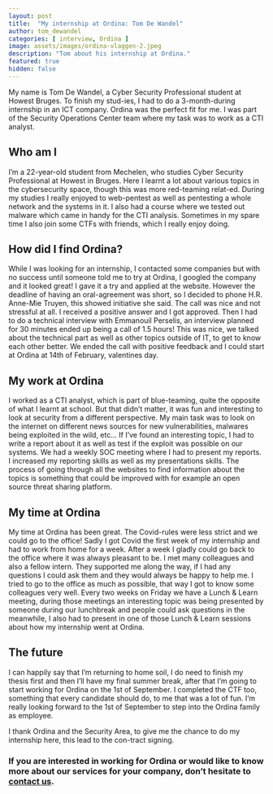 ```yaml
---
layout: post
title:  "My internship at Ordina: Tom De Wandel"
author: tom_dewandel
categories: [ interview, Ordina ]
image: assets/images/ordina-vlaggen-2.jpeg
description: "Tom about his internship at Ordina."
featured: true
hidden: false
---
```


My name is Tom De Wandel, a Cyber Security Professional student at Howest Bruges. To  finish my stud-ies, I had to do a 3-month-during internship in an ICT company. Ordina was the perfect fit for me. I was part of the Security Operations Center team  where my task was to work as a CTI analyst.

## Who am I
I’m a 22-year-old student from Mechelen, who studies Cyber Security Professional at Howest in Bruges. Here I learnt a lot about various topics in the cybersecurity space, though this was more red-teaming relat-ed. During my studies I really enjoyed to web-pentest as well as pentesting a whole network and the systems in it. I also had a course where we tested out malware which came in handy for the CTI analysis. Sometimes in my spare time I also join some CTFs with friends, which I really enjoy doing.

## How did I find Ordina?
While I was looking for an internship, I contacted some companies but with no success until someone told me to try at Ordina, I googled the company and it looked great! I gave it a try and applied at the website. However the deadline of having an oral-agreement was short, so I decided to phone H.R. Anne-Mie Truyen, this showed initiative she said. The call was nice and not stressful at all. I received a positive answer and I got approved. Then I had to do a technical interview with Emmanouil Perselis, an interview planned for 30 minutes ended up being a call of 1.5 hours! This was nice, we talked about the technical part as well as other topics outside of IT, to get to know each other better. We ended the call with positive feedback and I could start at Ordina at 14th of February, valentines day.

## My work at Ordina
I worked as a CTI analyst, which is part of blue-teaming, quite the opposite of what I learnt at school. But that didn’t matter, it was fun and interesting to look at security from a different perspective. My main task was to look on the internet on different news sources for new vulnerabilities, malwares being exploited in the wild, etc... If I’ve found an interesting topic, I had to write a report about it as well as test if the exploit was possible on our systems.  We had a weekly SOC meeting where I had to present my reports. I increased my reporting skills as well as my presentations skills. The process of going through all the websites to find information about the topics is something that could be improved with for example an open source threat sharing platform.

##  My time at Ordina
My time at Ordina has been great. The Covid-rules were less strict and we could go to the office! Sadly I got Covid the first week of my internship and had to work from home for a week. After a week I gladly could go back to the office where it was always pleasant to be. I met many colleagues and also a fellow intern. They supported me along the way, if I had any questions I could ask them and they would always be happy to help me. I tried to go to the office as much as possible, that way I got to know some colleagues very well. Every two weeks on Friday we have a Lunch & Learn meeting, during those meetings an interesting topic was being presented by someone during our lunchbreak and people could ask questions in the meanwhile, I also had to present in one of those Lunch & Learn sessions about how my internship went at Ordina.

## The future

I can happily say that I’m returning to home soil, I do need to finish my thesis first and then I’ll have my final summer break, after that I’m going to start working for Ordina on the 1st of September. I completed the CTF too, something that every candidate should do, to me that was a lot of fun. I’m really looking forward to the 1st of September to step into the Ordina family as employee.

I thank Ordina and the Security Area, to give me the chance to do my internship here, this lead to the con-tract signing.

### If you are interested in working for Ordina or would like to know more about our services for your company, don’t hesitate to [contact us](https://www.ordina.be/diensten/security-and-privacy/).